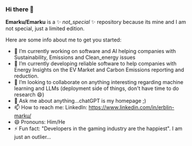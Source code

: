 ### Hi there 👋

**Emarku/Emarku** is a ✨ _not_special_ ✨ repository because its mine and I am not special, just a limited edition.

Here are some info about me to get you started:

- 🔭 I’m currently working on software and AI helping companies with Sustainability, Emissions and Clean_energy issues
- 🌱 I’m currently developing reliable software to help companies with Energy Insights on the EV Market and Carbon Emissions reporting and reduction.
- 👯 I’m looking to collaborate on anything interesting regarding machine learning and LLMs (deployment side of things, don't have time to do research 😄)
- 💬 Ask me about anything...chatGPT is my homepage ;)
- 📫 How to reach me: LinkedIn: https://www.linkedin.com/in/erblin-marku/
- 😄 Pronouns: Him/He
- ⚡ Fun fact: "Developers in the gaming industry are the happiest". I am just an outlier...

